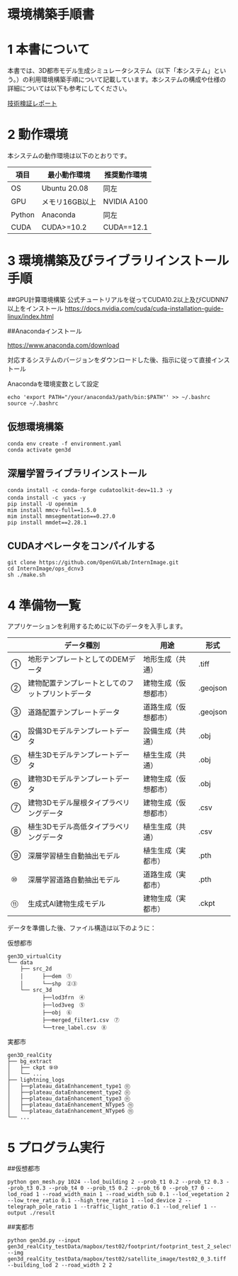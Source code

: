 # 環境構築手順書

# 1 本書について

本書では、3D都市モデル生成シミュレータシステム（以下「本システム」という。）の利用環境構築手順について記載しています。本システムの構成や仕様の詳細については以下も参考にしてください。

[技術検証レポート](https://www.mlit.go.jp/plateau/file/libraries/doc/plateau_tech_doc_0030_ver01.pdf)

# 2 動作環境

本システムの動作環境は以下のとおりです。

| 項目     | 最小動作環境       | 推奨動作環境      | 
|--------|--------------|-------------| 
| OS     | Ubuntu 20.08 | 同左          | 
| GPU    | メモリ16GB以上    | NVIDIA A100 | 
| Python | Anaconda     | 同左          | 
| CUDA   | CUDA>=10.2     | CUDA==12.1  | 


# 3 環境構築及びライブラリインストール手順

##GPU計算環境構築
公式チュートリアルを従ってCUDA10.2以上及びCUDNN7以上をインストール
https://docs.nvidia.com/cuda/cuda-installation-guide-linux/index.html

##Anacondaインストール

https://www.anaconda.com/download

対応するシステムのバージョンをダウンロードした後、指示に従って直接インストール

Anacondaを環境変数として設定
```
echo 'export PATH="/your/anaconda3/path/bin:$PATH"' >> ~/.bashrc
source ~/.bashrc
```

## 仮想環境構築
```
conda env create -f environment.yaml
conda activate gen3d
```

## 深層学習ライブラリインストール
```
conda install -c conda-forge cudatoolkit-dev=11.3 -y
conda install -c　yacs -y
pip install -U openmim
mim install mmcv-full==1.5.0
mim install mmsegmentation==0.27.0
pip install mmdet==2.28.1
```

## CUDAオペレータをコンパイルする
```
git clone https://github.com/OpenGVLab/InternImage.git
cd InternImage/ops_dcnv3
sh ./make.sh
```


# 4 準備物一覧

アプリケーションを利用するために以下のデータを入手します。

|     | データ種別                    | 用途         | 形式       |
|-----|--------------------------|------------|----------|
| ①   | 地形テンプレートとしてのDEMデータ       | 地形生成（共通）   | .tiff    |
| ②   | 建物配置テンプレートとしてのフットプリントデータ | 建物生成（仮想都市） | .geojson |
| ③   | 道路配置テンプレートデータ            | 道路生成（仮想都市） | .geojson |
| ④   | 設備3Dモデルテンプレートデータ         | 設備生成（共通）   | .obj     |
| ⑤   | 植生3Dモデルテンプレートデータ         | 植生生成（共通）   | .obj     |
| ⑥   | 建物3Dモデルテンプレートデータ         | 建物生成（仮想都市） | .obj     |
| ⑦   | 建物3Dモデル屋根タイプラベリングデータ     | 建物生成（仮想都市） | .csv     |
| ⑧   | 植生3Dモデル高低タイプラベリングデータ     | 植生生成（共通）   | .csv     |
| ⑨   | 深層学習植生自動抽出モデル            | 植生生成（実都市）  | .pth     |
| ⑩   | 深層学習道路自動抽出モデル            | 道路生成（実都市）  | .pth     |
| ⑪   | 生成式AI建物生成モデル             | 建物生成（実都市）  | .ckpt    |

データを準備した後、ファイル構造は以下のように：

仮想都市
```
gen3D_virtualCity
└── data
    ├── src_2d
    │      ├──dem　①
    │      └──shp　②③
    └── src_3d
           ├──lod3frn　④
           ├──lod3veg　⑤
           ├──obj　⑥
           ├──merged_filter1.csv　⑦
           └──tree_label.csv　⑧
```

実都市
```
gen3D_realCity
├── bg_extract
│   ├── ckpt ⑨⑩
│   └── ...
├── lightning_logs
│   ├──plateau_dataEnhancement_type1 ⑪
│   ├──plateau_dataEnhancement_type2 ⑪
│   ├──plateau_dataEnhancement_type3 ⑪
│   ├──plateau_dataEnhancement_NType5 ⑪
│   └──plateau_dataEnhancement_NType6 ⑪
└── ...
```


# 5 プログラム実行

##仮想都市
```
python gen_mesh.py 1024 --lod_building 2 --prob_t1 0.2 --prob_t2 0.3 --prob_t3 0.3 --prob_t4 0 --prob_t5 0.2 --prob_t6 0 --prob_t7 0 --lod_road 1 --road_width_main 1 --road_width_sub 0.1 --lod_vegetation 2 --low_tree_ratio 0.1 --high_tree_ratio 1 --lod_device 2 --telegraph_pole_ratio 1 --traffic_light_ratio 0.1 --lod_relief 1 --output ./result
```

##実都市
```
python gen3d.py --input gen3d_realCity_testData/mapbox/test02/footprint/footprint_test_2_selected.geojson --img gen3d_realCity_testData/mapbox/test02/satellite_image/test02_0_3.tiff --building_lod 2 --road_width 2 2
```